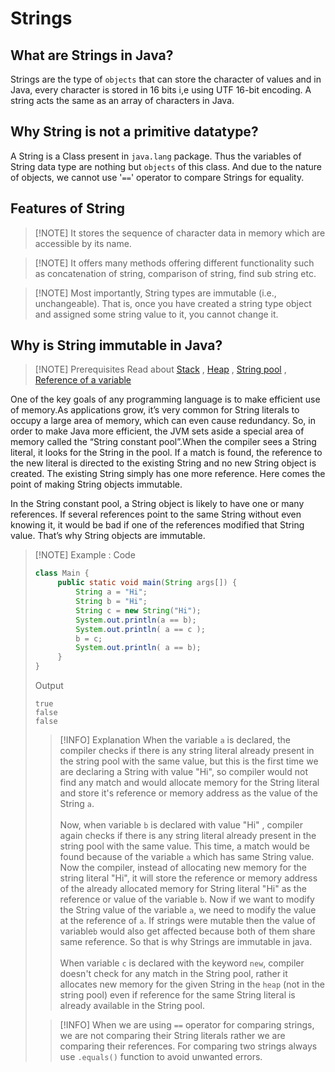 # Strings

## What are Strings in Java?
Strings are the type of `objects` that can store the character of values and in Java, every character is stored in 16 bits i,e using UTF 16-bit encoding. A string acts the same as an array of characters in Java.

## Why String is not a primitive datatype?
A String is a Class present in `java.lang` package. Thus the variables of String data type are nothing but `objects` of this class. And due to the nature of objects, we cannot use '`==`' operator to compare Strings for equality.

## Features of String
>[!NOTE] It stores the sequence of character data in memory which are accessible by its name.

>[!NOTE] It offers many methods offering different functionality such as concatenation of string, comparison of string, find sub string etc.

>[!NOTE] Most importantly, String types are immutable (i.e., unchangeable). That is, once you have created a string type object and assigned some string value to it, you cannot change it.



## Why is String immutable in Java?

>[!NOTE] Prerequisites
> Read about [Stack](/extra/Memory#stack) , [Heap](/extra/Memory#heap) , [String pool](/extra/Memory#string-pool) , [Reference of a variable](/extra/Memory#reference-of-a-variable)

One of the key goals of any programming language is to make efficient use of memory.As applications grow, it’s very common for String literals to occupy a large area of memory, which can even cause redundancy. So, in order to make Java more efficient, the JVM sets aside a special area of memory called the “String constant pool”.When the compiler sees a String literal, it looks for the String in the pool. If a match is found, the reference to the new literal is directed to the existing String and no new String object is created. The existing String simply has one more reference. Here comes the point of making String objects immutable.

In the String constant pool, a String object is likely to have one or many references. If several references point to the same String without even knowing it, it would be bad if one of the references modified that String value. That’s why String objects are immutable.

>[!NOTE] Example :
>Code
>```java
>class Main {
>      public static void main(String args[]) {
>          String a = "Hi";
>          String b = "Hi";
>          String c = new String("Hi");
>          System.out.println(a == b);
>          System.out.println( a == c );
>          b = c;
>          System.out.println( a == b);
>      }
>}
>```
>Output
>```shell
>true
>false
>false
>```
>>[!INFO] Explanation
>>When the variable `a` is declared, the compiler checks if there is any string literal already present in the string pool with the same value, but this is the first time we are declaring a String with value "Hi", so compiler would not find any match and would allocate memory for the String literal and store it's reference or memory address as the value of the String `a`.<br><br> Now, when variable `b` is declared with value "Hi" , compiler again checks if there is any string literal already present in the string pool with the same value. This time, a match would be found because of the variable `a` which has same String value. Now the compiler, instead of allocating new memory for the string literal "Hi", it will store the reference or memory address of the already allocated memory for String literal "Hi" as the reference or value of the variable `b`. Now if we want to modify the String value of the variable `a`, we need to modify the value at the reference of `a`. If strings were mutable then the value of variable`b` would also get affected because both of them share same reference. So that is why Strings are immutable in java.<br><br>When variable `c` is declared with the keyword `new`, compiler doesn't check for any match in the String pool, rather it allocates new memory for the given String in the `heap` (not in the string pool) even if reference for the same String literal is already available in the String pool.
>
>>[!INFO] When we are using <code>==</code> operator for comparing strings, we are not comparing their String literals rather we are comparing their references. For comparing two strings always use <code>.equals()</code> function to avoid unwanted errors.
